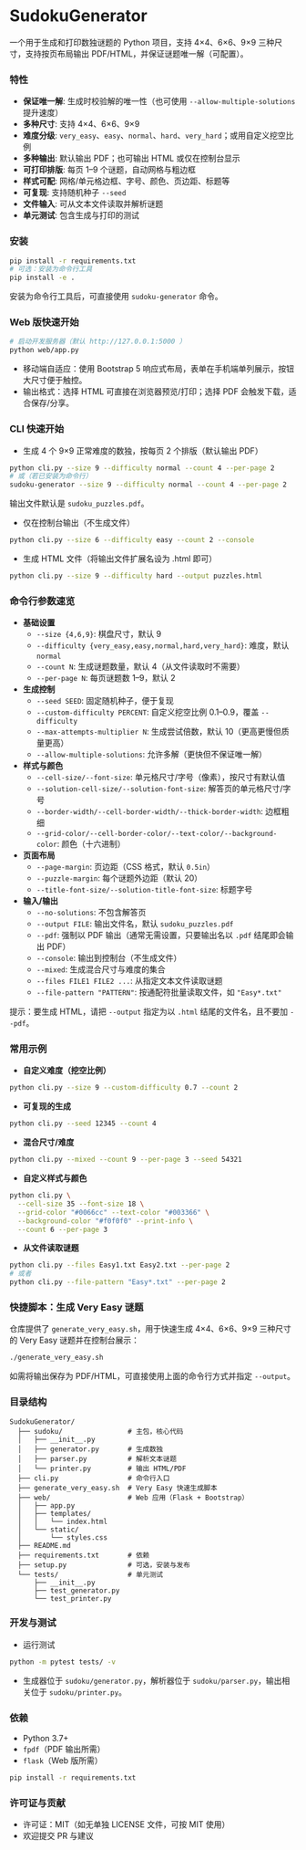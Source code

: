 # SudokuGenerator

一个用于生成和打印数独谜题的 Python 项目，支持 4×4、6×6、9×9 三种尺寸，支持按页布局输出 PDF/HTML，并保证谜题唯一解（可配置）。

### 特性
- **保证唯一解**: 生成时校验解的唯一性（也可使用 `--allow-multiple-solutions` 提升速度）
- **多种尺寸**: 支持 4×4、6×6、9×9
- **难度分级**: `very_easy`、`easy`、`normal`、`hard`、`very_hard`；或用自定义挖空比例
- **多种输出**: 默认输出 PDF；也可输出 HTML 或仅在控制台显示
- **可打印排版**: 每页 1–9 个谜题，自动网格与粗边框
- **样式可配**: 网格/单元格边框、字号、颜色、页边距、标题等
- **可复现**: 支持随机种子 `--seed`
- **文件输入**: 可从文本文件读取并解析谜题
- **单元测试**: 包含生成与打印的测试

### 安装
```bash
pip install -r requirements.txt
# 可选：安装为命令行工具
pip install -e .
```
安装为命令行工具后，可直接使用 `sudoku-generator` 命令。

### Web 版快速开始
```bash
# 启动开发服务器（默认 http://127.0.0.1:5000 ）
python web/app.py
```
- 移动端自适应：使用 Bootstrap 5 响应式布局，表单在手机端单列展示，按钮大尺寸便于触控。
- 输出格式：选择 HTML 可直接在浏览器预览/打印；选择 PDF 会触发下载，适合保存/分享。

### CLI 快速开始
- 生成 4 个 9×9 正常难度的数独，按每页 2 个排版（默认输出 PDF）
```bash
python cli.py --size 9 --difficulty normal --count 4 --per-page 2
# 或（若已安装为命令行）
sudoku-generator --size 9 --difficulty normal --count 4 --per-page 2
```
输出文件默认是 `sudoku_puzzles.pdf`。

- 仅在控制台输出（不生成文件）
```bash
python cli.py --size 6 --difficulty easy --count 2 --console
```

- 生成 HTML 文件（将输出文件扩展名设为 .html 即可）
```bash
python cli.py --size 9 --difficulty hard --output puzzles.html
```

### 命令行参数速览
- **基础设置**
  - `--size {4,6,9}`: 棋盘尺寸，默认 9
  - `--difficulty {very_easy,easy,normal,hard,very_hard}`: 难度，默认 `normal`
  - `--count N`: 生成谜题数量，默认 4（从文件读取时不需要）
  - `--per-page N`: 每页谜题数 1–9，默认 2
- **生成控制**
  - `--seed SEED`: 固定随机种子，便于复现
  - `--custom-difficulty PERCENT`: 自定义挖空比例 0.1–0.9，覆盖 `--difficulty`
  - `--max-attempts-multiplier N`: 生成尝试倍数，默认 10（更高更慢但质量更高）
  - `--allow-multiple-solutions`: 允许多解（更快但不保证唯一解）
- **样式与颜色**
  - `--cell-size/--font-size`: 单元格尺寸/字号（像素），按尺寸有默认值
  - `--solution-cell-size/--solution-font-size`: 解答页的单元格尺寸/字号
  - `--border-width/--cell-border-width/--thick-border-width`: 边框粗细
  - `--grid-color/--cell-border-color/--text-color/--background-color`: 颜色（十六进制）
- **页面布局**
  - `--page-margin`: 页边距（CSS 格式，默认 `0.5in`）
  - `--puzzle-margin`: 每个谜题外边距（默认 20）
  - `--title-font-size/--solution-title-font-size`: 标题字号
- **输入/输出**
  - `--no-solutions`: 不包含解答页
  - `--output FILE`: 输出文件名，默认 `sudoku_puzzles.pdf`
  - `--pdf`: 强制以 PDF 输出（通常无需设置，只要输出名以 `.pdf` 结尾即会输出 PDF）
  - `--console`: 输出到控制台（不生成文件）
  - `--mixed`: 生成混合尺寸与难度的集合
  - `--files FILE1 FILE2 ...`: 从指定文本文件读取谜题
  - `--file-pattern "PATTERN"`: 按通配符批量读取文件，如 `"Easy*.txt"`

提示：要生成 HTML，请把 `--output` 指定为以 `.html` 结尾的文件名，且不要加 `--pdf`。

### 常用示例
- **自定义难度（挖空比例）**
```bash
python cli.py --size 9 --custom-difficulty 0.7 --count 2
```
- **可复现的生成**
```bash
python cli.py --seed 12345 --count 4
```
- **混合尺寸/难度**
```bash
python cli.py --mixed --count 9 --per-page 3 --seed 54321
```
- **自定义样式与颜色**
```bash
python cli.py \
  --cell-size 35 --font-size 18 \
  --grid-color "#0066cc" --text-color "#003366" \
  --background-color "#f0f0f0" --print-info \
  --count 6 --per-page 3
```
- **从文件读取谜题**
```bash
python cli.py --files Easy1.txt Easy2.txt --per-page 2
# 或者
python cli.py --file-pattern "Easy*.txt" --per-page 2
```

### 快捷脚本：生成 Very Easy 谜题
仓库提供了 `generate_very_easy.sh`，用于快速生成 4×4、6×6、9×9 三种尺寸的 Very Easy 谜题并在控制台展示：
```bash
./generate_very_easy.sh
```
如需将输出保存为 PDF/HTML，可直接使用上面的命令行方式并指定 `--output`。

### 目录结构
```
SudokuGenerator/
  ├── sudoku/                # 主包，核心代码
  │   ├── __init__.py
  │   ├── generator.py       # 生成数独
  │   ├── parser.py          # 解析文本谜题
  │   └── printer.py         # 输出 HTML/PDF
  ├── cli.py                 # 命令行入口
  ├── generate_very_easy.sh  # Very Easy 快速生成脚本
  ├── web/                   # Web 应用（Flask + Bootstrap）
  │   ├── app.py
  │   ├── templates/
  │   │   └── index.html
  │   └── static/
  │       └── styles.css
  ├── README.md
  ├── requirements.txt       # 依赖
  ├── setup.py               # 可选，安装与发布
  └── tests/                 # 单元测试
      ├── __init__.py
      ├── test_generator.py
      └── test_printer.py
```

### 开发与测试
- 运行测试
```bash
python -m pytest tests/ -v
```
- 生成器位于 `sudoku/generator.py`，解析器位于 `sudoku/parser.py`，输出相关位于 `sudoku/printer.py`。

### 依赖
- Python 3.7+
- `fpdf`（PDF 输出所需）
- `flask`（Web 版所需）
```bash
pip install -r requirements.txt
```

### 许可证与贡献
- 许可证：MIT（如无单独 LICENSE 文件，可按 MIT 使用）
- 欢迎提交 PR 与建议
